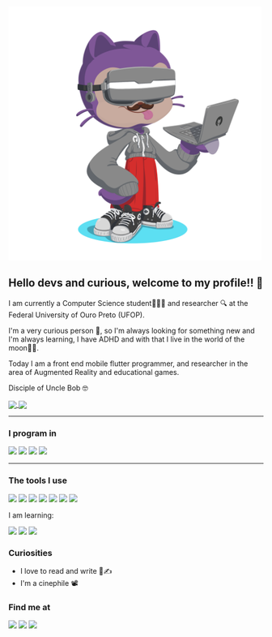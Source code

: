 <div>

  <img src="./images/octocat-1656601669512.png" width="500" />
  <h2>Hello devs and curious, welcome to my profile!! 👋</h2>

</div>

I am currently a Computer Science student👨🏽‍💻 and researcher 🔍 at the Federal University of Ouro Preto (UFOP).

I'm a very curious person 👀, so I'm always looking for something new and I'm always learning, I have ADHD and with that I live in the world of the moon🚀🌙.

Today I am a front end mobile flutter programmer, and researcher in the area of Augmented Reality and educational games.

Disciple of Uncle Bob 🤓

<div>
<a href="https://github.com/anuraghazra/github-readme-stats">
  <img align="center" src="https://github-readme-stats.vercel.app/api/top-langs/?username=pmalaquias&layout=compact&theme=dark" width="425" heigth="100"/>
</a>
<a href="https://github.com/anuraghazra/github-readme-stats">
  <img align="center" src="https://github-readme-stats.vercel.app/api?username=pmalaquias&show_icons=true&theme=dark" width="500"/>
</a>

</div>

---

### I program in

<img src="https://cdn.jsdelivr.net/gh/devicons/devicon/icons/flutter/flutter-original.svg" heigth=100 width=100 /> <img src="https://cdn.jsdelivr.net/gh/devicons/devicon/icons/dart/dart-original.svg" heigth=100 width=100 /> <img src="https://cdn.jsdelivr.net/gh/devicons/devicon/icons/csharp/csharp-line.svg" heigth=100 width=100 /> <img src="https://cdn.jsdelivr.net/gh/devicons/devicon/icons/kotlin/kotlin-original.svg" heigth=100 width=100 />

---

### The tools I use

<div>

<img src="https://cdn.jsdelivr.net/gh/devicons/devicon/icons/vscode/vscode-original.svg" heigth=100 width=100 /> <img src="https://cdn.jsdelivr.net/gh/devicons/devicon/icons/androidstudio/androidstudio-original.svg" heigth=100 width=100 />
<img src="https://cdn.jsdelivr.net/gh/devicons/devicon/icons/unity/unity-original.svg" heigth=100 width=100 /> <img src="https://cdn.jsdelivr.net/gh/devicons/devicon/icons/figma/figma-original.svg" heigth=100 width=100 /> <img src="https://cdn.jsdelivr.net/gh/devicons/devicon/icons/firebase/firebase-plain.svg" heigth=100 width=100 /> <img src="https://cdn.jsdelivr.net/gh/devicons/devicon/icons/git/git-original.svg" heigth=100 width=100/> <img src="https://cdn.jsdelivr.net/gh/devicons/devicon/icons/github/github-original.svg" heigth=100 width=100/>

</div>

I am learning:

<img src="https://cdn.jsdelivr.net/gh/devicons/devicon/icons/go/go-original-wordmark.svg" heigth=100 width=100/> <img src="https://cdn.jsdelivr.net/gh/devicons/devicon/icons/python/python-plain.svg" heigth=100 width=100/> <img src="https://cdn.jsdelivr.net/gh/devicons/devicon/icons/r/r-original.svg" heigth=100 width=100/>

### Curiosities

- I love to read and write 📖✍️
- I'm a cinephile 📽️

### Find me at

<div>
<a href="https://www.linkedin.com/in/pedro-igor-1b0437176/" target="_blank"><img src="https://img.shields.io/badge/-LinkedIn-%230077B5?style=for-the-badge&logo=linkedin&logoColor=white" target="_blank"></a>
<a href="https://instagram.com/pedroigor.png/" target="_blank"><img src="https://img.shields.io/badge/-Instagram-%23E4405F?style=for-the-badge&logo=instagram&logoColor=white" target="_blank"></a>
<a href = "mailto:pedrode13souza@gmail.com"><img src="https://img.shields.io/badge/Gmail-D14836?style=for-the-badge&logo=gmail&logoColor=white" target="_blank"></a>

</div>
